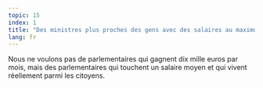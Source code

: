 ```yaml
---
topic: 15
index: 1
title: "Des ministres plus proches des gens avec des salaires au maximum trois fois plus élevés que le salaire d’un travailleur moyen. "
lang: fr
---
```

Nous ne voulons pas de parlementaires qui gagnent dix mille euros par mois,
mais des parlementaires qui touchent un salaire moyen et qui vivent réellement
parmi les citoyens.
